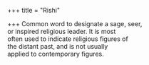 +++
title = "Rishi"

+++
Common word to designate a sage, seer,  
or inspired religious leader. It is most  
often used to indicate religious figures of  
the distant past, and is not usually  
applied to contemporary figures.